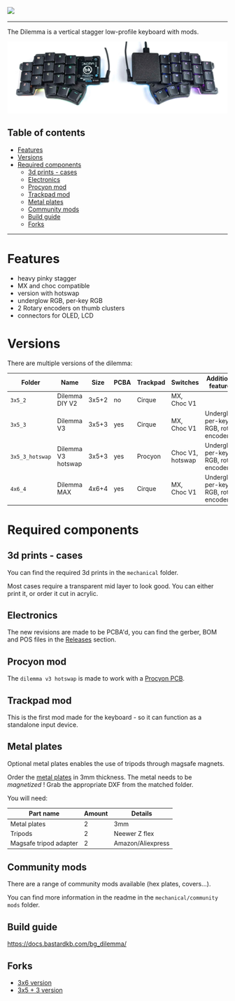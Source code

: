 ![](pics/logo.png)

---

The Dilemma is a vertical stagger low-profile keyboard with mods.

![](pics/1n.jpg)

## Table of contents

- [Features](#features)
- [Versions](#versions)
- [Required components](#required-components)
  - [3d prints - cases](#3d-prints---cases)
  - [Electronics](#electronics)
  - [Procyon mod](#procyon-mod)
  - [Trackpad mod](#trackpad-mod)
  - [Metal plates](#metal-plates)
  - [Community mods](#community-mods)
  - [Build guide](#build-guide)
  - [Forks](#forks)


---

# Features

- heavy pinky stagger
- MX and choc compatible
- version with hotswap
- underglow RGB, per-key RGB
- 2 Rotary encoders on thumb clusters
- connectors for OLED, LCD

# Versions

There are multiple versions of the dilemma:


| Folder          | Name               | Size  | PCBA | Trackpad | Switches         | Additional features                     |
| --------------- | ------------------ | ----- | ---- | -------- | ---------------- | --------------------------------------- |
| `3x5_2`         | Dilemma DIY V2     | 3x5+2 | no   | Cirque   | MX, Choc V1      |                                         |
| `3x5_3`         | Dilemma V3         | 3x5+3 | yes  | Cirque   | MX, Choc V1      | Underglow, per-key RGB, rotary encoders |
| `3x5_3_hotswap` | Dilemma V3 hotswap | 3x5+3 | yes  | Procyon  | Choc V1, hotswap | Underglow, per-key RGB, rotary encoders |
| `4x6_4`         | Dilemma MAX        | 4x6+4 | yes  | Cirque   | MX, Choc V1      | Underglow, per-key RGB, rotary encoders |


# Required components

## 3d prints - cases

You can find the required 3d prints in the `mechanical` folder.

Most cases require a transparent mid layer to look good. You can either print it, or order it cut in acrylic.

## Electronics

The new revisions are made to be PCBA'd, you can find the gerber, BOM and POS files in the [Releases](https://github.com/bastardkb/dilemma/releases) section.

## Procyon mod

The `dilemma v3 hotswap` is made to work with a [Procyon PCB](https://github.com/bstiq/procyon).

## Trackpad mod

This is the first mod made for the keyboard - so it can function as a standalone input device.

## Metal plates

Optional metal plates enables the use of tripods through magsafe magnets.

Order the [metal plates](mechanical/plates/v2/bottom_metal.dxf) in 3mm thickness. The metal needs to be *magnetized* !
Grab the appropriate DXF from the matched folder.

You will need:

| Part name              | Amount | Details           |
| ---------------------- | ------ | ----------------- |
| Metal plates           | 2      | 3mm               |
| Tripods                | 2      | Neewer Z flex     |
| Magsafe tripod adapter | 2      | Amazon/Aliexpress |

## Community mods

There are a range of community mods available (hex plates, covers...).

You can find more information in the readme in the `mechanical/community mods` folder.

## Build guide

https://docs.bastardkb.com/bg_dilemma/


## Forks

- [3x6 version](https://github.com/bstiq/Dilemma_3x6/)
- [3x5 + 3 version](https://github.com/dixls/Dilemma-3mod)
